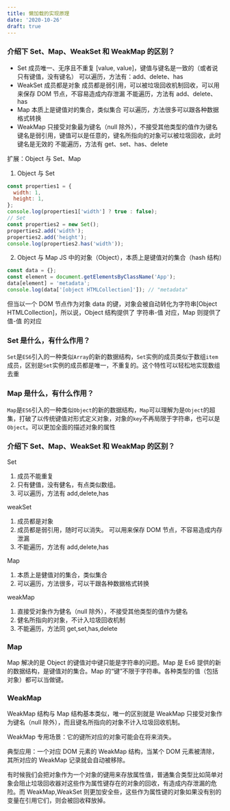 ```yaml
---
title: 懒加载的实现原理
date: '2020-10-26'
draft: true
---
```


### 介绍下 Set、Map、WeakSet 和 WeakMap 的区别？

- Set
  成员唯一、无序且不重复
  [value, value]，键值与键名是一致的（或者说只有键值，没有键名）
  可以遍历，方法有：add、delete、has
- WeakSet
  成员都是对象
  成员都是弱引用，可以被垃圾回收机制回收，可以用来保存 DOM 节点，不容易造成内存泄漏
  不能遍历，方法有 add、delete、has
- Map
  本质上是键值对的集合，类似集合
  可以遍历，方法很多可以跟各种数据格式转换
- WeakMap
  只接受对象最为键名（null 除外），不接受其他类型的值作为键名
  键名是弱引用，键值可以是任意的，键名所指向的对象可以被垃圾回收，此时键名是无效的
  不能遍历，方法有 get、set、has、delete

扩展：Object 与 Set、Map

1. Object 与 Set

```js
const properties1 = {
  width: 1,
  height: 1,
};
console.log(properties1['width'] ? true : false);
// Set
const properties2 = new Set();
properties2.add('width');
properties2.add('height');
console.log(properties2.has('width'));
```

2. Object 与 Map
   JS 中的对象（Object），本质上是键值对的集合（hash 结构）

```js
const data = {};
const element = document.getElementsByClassName('App');
data[element] = 'metadata';
console.log(data['[object HTMLCollection]']); // "metadata"
```

但当以一个 DOM 节点作为对象 data 的键，对象会被自动转化为字符串[Object HTMLCollection]，所以说，Object 结构提供了 字符串-值 对应，Map 则提供了 值-值 的对应

### Set 是什么，有什么作用？

`Set`是`ES6`引入的一种类似`Array`的新的数据结构，`Set`实例的成员类似于数组`item`成员，区别是`Set`实例的成员都是唯一，不重复的。这个特性可以轻松地实现数组去重

### Map 是什么，有什么作用？

`Map`是`ES6`引入的一种类似`Object`的新的数据结构，`Map`可以理解为是`Object`的超集，打破了以传统键值对形式定义对象，对象的`key`不再局限于字符串，也可以是`Object`。可以更加全面的描述对象的属性

### 介绍下 Set、Map、WeakSet 和 WeakMap 的区别？

Set

1. 成员不能重复
2. 只有健值，没有健名，有点类似数组。
3. 可以遍历，方法有 add,delete,has

weakSet

1. 成员都是对象
2. 成员都是弱引用，随时可以消失。 可以用来保存 DOM 节点，不容易造成内存泄漏
3. 不能遍历，方法有 add,delete,has

Map

1. 本质上是健值对的集合，类似集合
2. 可以遍历，方法很多，可以干跟各种数据格式转换

weakMap

1. 直接受对象作为健名（null 除外），不接受其他类型的值作为健名
2. 健名所指向的对象，不计入垃圾回收机制
3. 不能遍历，方法同 get,set,has,delete

### Map

Map 解决的是 Object 的键值对中键只能是字符串的问题。Map 是 Es6 提供的新的数据结构，是键值对的集合。Map 的“键”不限于字符串。各种类型的值（包括对象）都可以当做键。

### WeakMap

WeakMap 结构与 Map 结构基本类似，唯一的区别就是 WeakMap 只接受对象作为键名（null 除外），而且键名所指向的对象不计入垃圾回收机制。

WeakMap 专用场景：它的键所对应的对象可能会在将来消失。

典型应用：一个对应 DOM 元素的 WeakMap 结构，当某个 DOM 元素被清除，其所对应的 WeakMap 记录就会自动被移除。

有时候我们会把对象作为一个对象的键用来存放属性值，普通集合类型比如简单对象会阻止垃圾回收器对这些作为属性键存在的对象的回收，有造成内存泄漏的危险。而 WeakMap,WeakSet 则更加安全些，这些作为属性键的对象如果没有别的变量在引用它们，则会被回收释放掉。
